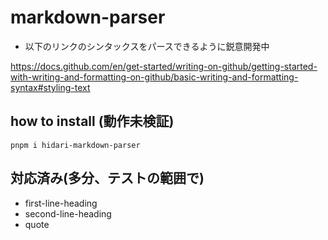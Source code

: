 # markdown-parser
- 以下のリンクのシンタックスをパースできるように鋭意開発中

https://docs.github.com/en/get-started/writing-on-github/getting-started-with-writing-and-formatting-on-github/basic-writing-and-formatting-syntax#styling-text

## how to install (動作未検証)
```
pnpm i hidari-markdown-parser
```

## 対応済み(多分、テストの範囲で)
- first-line-heading
- second-line-heading
- quote